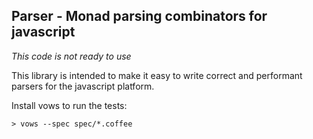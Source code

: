 Parser - Monad parsing combinators for javascript
----

*This code is not ready to use*

This library is intended to make it easy to write correct 
and performant parsers for the javascript platform.

Install vows to run the tests:

    > vows --spec spec/*.coffee